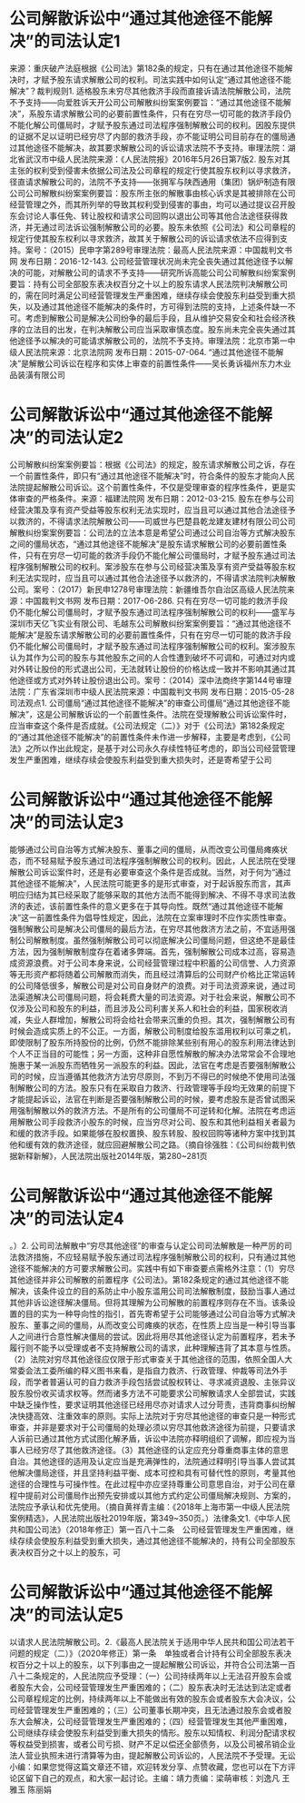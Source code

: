 # 公司解散诉讼中“通过其他途径不能解决”的司法认定1

来源：重庆破产法庭根据《公司法》第182条的规定，只有在通过其他途径不能解决时，才赋予股东请求解散公司的权利。司法实践中如何认定“通过其他途径不能解决”？裁判规则1. 适格股东未穷尽其他救济手段而直接诉请法院解散公司，法院不予支持——向爱胜诉天开公司公司解散纠纷案案例要旨：“通过其他途径不能解决”，系股东请求解散公司的必要前置性条件，只有在穷尽一切可能的救济手段仍不能化解公司僵局时，才赋予股东通过司法程序强制解散公司的权利。因股东提供的证据不足以证明已经穷尽了内部的救济手段，亦不能证明公司目前存在的僵局通过其他途径不能解决，故其要求解散公司的诉讼请求法院不予支持。审理法院：湖北省武汉市中级人民法院来源：《人民法院报》2016年5月26日第7版2. 股东对其主张的权利受到侵害未依据公司法及公司章程的规定行使其股东权利以寻求救济，径直请求解散公司的，法院不予支持——张拥军与陕西通用（集团）锅炉制造有限公司公司解散纠纷案案例要旨：股东所主张的解散事由核心诉求是其被排除在公司经营管理之外，而其所列举的导致其权利受到侵害的事由，均可以通过提议召开股东会讨论人事任免、转让股权和请求公司回购以退出公司等其他合法途径获得救济，并无通过司法诉讼强制解散公司的必要。股东未依照《公司法》和公司章程的规定行使其股东权利以寻求救济，故其关于解散公司的诉讼请求依法不应得到支持。案号：（2015）民申字第289号审理法院：最高人民法院来源：中国裁判文书网 发布日期：2016-12-143. 公司经营管理状况尚未完全丧失通过其他途径予以解决的可能，对解散公司的请求不予支持——研究所诉高能公司公司解散纠纷案案例要旨：持有公司全部股东表决权百分之十以上的股东请求人民法院判决解散公司的，需在同时满足公司经营管理发生严重困难，继续存续会使股东利益受到重大损失，以及通过其他途径不能解决的条件时，方可得到法院的支持，上述条件缺一不可。考虑到解散公司是解决公司纷争的最后手段，且从维护交易安全和社会经济秩序的立法目的出发，在判决解散公司应当采取审慎态度。股东尚未完全丧失通过其他途径予以解决的可能请求解散公司的，法院不予支持。审理法院：北京市第一中级人民法院来源：北京法院网 发布日期：2015-07-064. “通过其他途径不能解决”是解散公司诉讼在程序和实体上审查的前置性条件——吴长勇诉福州东力木业品装潢有限公司

# 公司解散诉讼中“通过其他途径不能解决”的司法认定2

公司解散纠纷案案例要旨：根据《公司法》的规定，股东请求解散公司之诉，存在一个前置性条件，即只有“通过其他途径不能解决”时，符合条件的股东才能向人民法院提起解散公司诉讼。这个前置性条件，不仅是受理审查的程序性条件，更是实体审查的严格条件。来源：福建法院网 发布日期：2012-03-215. 股东在参与公司经营决策及享有资产受益等股东权利无法实现时，应当且可以通过其他合法途径予以救济的，不得请求法院解散公司——司威世与巴楚县乾龙建友建材有限公司公司解散纠纷案案例要旨：公司法的立法本意是希望公司通过公司自治等方式解决股东之间的僵局状态，“通过其他途径不能解决”是股东请求解散公司的必要前置性条件，只有在穷尽一切可能的救济手段仍不能化解公司僵局时，才赋予股东通过司法程序强制解散公司的权利。案涉股东在参与公司经营决策及享有资产受益等股东权利无法实现时，应当且可以通过其他合法途径予以救济的，不得请求法院判决解散公司。案号：（2017）新民申1278号审理法院：新疆维吾尔自治区高级人民法院来源：中国裁判文书网 发布日期：2017-06-286. 只有在穷尽一切可能的救济手段仍不能化解公司僵局时，才赋予股东通过司法程序强制解散公司的权利——盛军与深圳市天亿飞实业有限公司、毛越东公司解散纠纷案案例要旨：“通过其他途径不能解决”是股东请求解散公司的必要前置性条件，只有在穷尽一切可能的救济手段仍不能化解公司僵局时，才赋予股东通过司法程序强制解散公司的权利。案涉股东认为其作为公司的股东与其他股东之间的人合性遭到破坏不可调和，可通过对内或对外转让股份的形式退出公司，无法就转让股份的价格达成一致并不影响其通过其他途径或方式对外转让股份退出公司。案号：（2014）深中法商终字第144号审理法院：广东省深圳市中级人民法院来源：中国裁判文书网 发布日期：2015-05-28司法观点1. 公司僵局“通过其他途径不能解决”的审查公司僵局“通过其他途径不能解决”，这是公司解散诉讼的一个前置性条件。法院在受理解散公司诉讼案件时，应当审查这个条件是否成就。《公司法规定（二）》对于《公司法》第182条规定的“通过其他途径不能解决”的前置性条件未作进一步解释，主要是考虑到，《公司法》之所以作出此规定，是基于对公司永久存续性特征考虑的，即当公司经营管理发生严重困难，继续存续会使股东利益受到重大损失时，还是寄希望于公司

# 公司解散诉讼中“通过其他途径不能解决”的司法认定3

能够通过公司自治等方式解决股东、董事之间的僵局，从而改变公司僵局瘫痪状态，而不轻易赋予股东通过司法程序强制解散公司的权利。因此，人民法院在受理解散公司诉讼案件时，还是有必要审查这个条件是否成就。当然，对于何为“通过其他途径不能解决”，人民法院可能更多的是形式审查，对于起诉股东而言，其声明应归结为其已经采取了能够采取的其他方法而不能得到解决、不得不寻求司法救济的表述，该前置性条件的意义更多在于其导向性。既然“通过其他途径不能解决”这一前置性条件为倡导性规定，因此，法院在立案审理时不应作实质性审查。强制解散公司是解决公司僵局的最后方法，在穷尽其他救济方法之前，不宜适用强制公司解散制度。虽然强制解散公司可以彻底解决公司僵局问题，但这绝不是最佳方法，因为强制解散制度存在着诸多弊端。首先，强制解散公司成本过高，容易造成资源浪费。对于公司本身来说，公司经营管理过程中积蓄的公司信誉、人力资源等无形资产都将随着公司解散而消失，而且经过清算后的公司财产价格比正常运转的公司降低很多，解散公司是对公司自身财产的浪费。对于司法资源来说，通过司法渠道解决公司僵局问题，将会耗费大量的司法资源。对于社会来说，解散公司不仅涉及公司和股东的利益，而且涉及公司利害关系人和社会的利益，国家税收消减，失业人群增加，解散公司将会给社会带来沉重的负担。其次，强制解散公司有时候会造成实质上的不公正。一方面，解散公司制度给股东滥用权利以可乘之机，即使限制了股东所持股份的比例，仍然不能排除某些别有用心的股东利用法律达到个人不正当目的可能性；另一方面，这种非自愿性解散的解决办法常常会不合理地施惠于某一派股东而牺牲另一派股东的利益。因此，法官在考虑是否要强制解散公司的时候，应当遵循其他救济方法穷尽原则，不到万不得已的时候绝不使用司法强制解散公司的方法。股东只有在采取自力救济、行政管理等手段均无效果的前提下才能提起诉讼，法官在判断是否要强制解散公司的时候，要考虑股东是否曾试图采用强制解散以外的救济方法。不是所有的公司僵局不可逆转和化解。法院在考虑运用解散公司手段救济小股东的时候，应当穷尽对公司、股东和其他利益相关者最为和缓的救济手段。如果能够在股权置换、股东转股、股权回购等诸种方案中找到其他和缓有效的救济途径，就应回避解散公司之路。（摘自徐强胜：《公司纠纷裁判依据新释新解》，人民法院出版社2014年版，第280~281页

# 公司解散诉讼中“通过其他途径不能解决”的司法认定4

。）2. 公司司法解散中“穷尽其他途径”的审查与认定公司司法解散是一种严厉的司法救济措施，不应轻易赋予股东通过司法程序强制解散公司的权利，只有通过其他途径不能解决的方可要求解散公司。实践中有如下审查要点需格外注意：（1）穷尽其他途径并非公司解散的前置程序《公司法》。第182条规定的通过其他途径不能解决，该条件设立的目的系防止中小股东滥用公司司法解散制度，鼓励当事人通过其他非诉讼途径解决僵局。但将其理解为公司解散的前置程序则存在不当。该条设置的目的实为一种导向性的指引，首先寄希望于公司能够通过公司自治等方式解决股东、董事之间的僵局，从而改变公司瘫痪的状态，在性质上应当是一种引导当事人之间进行合意性解决僵局的尝试。因此将用尽其他途径认定为前置程序，若未予履行则不能予以受理或者不支持解散公司的请求，此种理解违背了其本意与性质。（2）法院对穷尽其他途径应仅限于形式审查关于其他途径的范围，依照全国人大常委会法工委所编的释义图书来看，是指自力救济、行政管理、仲裁等司法外手段，而学者普遍认可的自力救济手段包括尝试股权转让、寻求减资退股、主张异议股东股份收买请求权等。然而诸多方法不可能要求公司解散请求人全部尝试，实践中缺乏操作性，要求证明其他途径已经用尽亦对请求人过分苛责，违背商事纠纷解决快捷高效、注重效率的原则。实际上法院对于穷尽其他途径的审查只是一种形式审查，并非是要求对于公司僵局的处理必须以穷尽其他救济途径为前提，只要请求人诉前已通过其他方式试图化解矛盾，诉讼中法院亦释明组织了调解，即应视为当事人已经穷尽了其他救济途径。（3）其他途径的认定应充分尊重商事主体的意思自治。其他途径的适用及认定应当是充满弹性的，法院通过释明引导当事人尝试其他解决僵局途径，并且坚持利益平衡、成本可控和具有可替代性的原则，考量其他途径的合理性与可操作性。在此过程中亦应坚持尊重公司意思自治，对于公司在章程中提前对公司僵局作出预先安排或以其他方式约定公司僵局解决规则、方案的，法院应予承认和优先使用。（摘自黄祥青主编：《2018年上海市第一中级人民法院案例精选》，人民法院出版社2019年版，第349~350页。）法律条文1.《中华人民共和国公司法》（2018年修正）第一百八十二条　公司经营管理发生严重困难，继续存续会使股东利益受到重大损失，通过其他途径不能解决的，持有公司全部股东表决权百分之十以上的股东，可

# 公司解散诉讼中“通过其他途径不能解决”的司法认定5

以请求人民法院解散公司。2.《最高人民法院关于适用中华人民共和国公司法若干问题的规定（二）》（2020年修正）第一条　单独或者合计持有公司全部股东表决权百分之十以上的股东，以下列事由之一提起解散公司诉讼，并符合公司法第一百八十二条规定的，人民法院应予受理：（一）公司持续两年以上无法召开股东会或者股东大会，公司经营管理发生严重困难的；（二）股东表决时无法达到法定或者公司章程规定的比例，持续两年以上不能做出有效的股东会或者股东大会决议，公司经营管理发生严重困难的；（三）公司董事长期冲突，且无法通过股东会或者股东大会解决，公司经营管理发生严重困难的；（四）经营管理发生其他严重困难，公司继续存续会使股东利益受到重大损失的情形。股东以知情权、利润分配请求权等权益受到损害，或者公司亏损、财产不足以偿还全部债务，以及公司被吊销企业法人营业执照未进行清算等为由，提起解散公司诉讼的，人民法院不予受理。无讼小编：如果您觉得这篇文章还不错，欢迎转发分享、点赞收藏，您也可以在下方评论区留下自己的观点，和大家一起讨论。主编：靖力责编：梁萌审核：刘逸凡 王雅玉 陈丽娟

